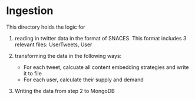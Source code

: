 # Ingestion

This directory holds the logic for

1. reading in twitter data in the format of SNACES. This format includes 3 relevant files: UserTweets, User
2. transforming the data in the following ways:

   - For each tweet, calcuate all content embedding strategies and write it to file
   - For each user, calculate their supply and demand

3. Writing the data from step 2 to MongoDB
